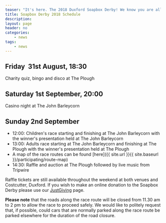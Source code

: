 ```yaml
---
teaser: "It's here. The 2018 Duxford Soapbox Derby! We know you are all looking forward to the main event this coming Sunday, 2nd September, but before then you can see the weekend's program of events below: "
title: Soapbox Derby 2018 Schedule
description:
layout: page
header: no
categories:
    - news
tags:
    - news
---
```



## Friday  31st August, 18:30

Charity quiz, bingo and disco at The Plough

## Saturday 1st September, 20:00

Casino night at The John Barleycorn

## Sunday 2nd September

* 12:00: Children's race starting and finishing at The John Barleycorn with the winner's presentation held at The John Barleycorn
* 13:00: Adults race starting at The John Barleycorn and finishing at The Plough with the winner's presentation held at The Plough
* A map of the race routes can be found [here]({{ site.url }}{{ site.baseurl }}/participating/route-map)
* 14:30: Raffle and auction at The Plough followed by live music from Tripwire

Raffle tickets are still available throughout the weekend at both venues and Costcutter, Duxford. If you wish to make an online donation to the Soapbox Derby please use our [JustGiving](https://www.justgiving.com/duxford-soap-box-derby) page.

**Please note** that the roads along the race route will be closed from 11.30 am to 2 pm to allow the race to proceed safely. We would like to politely request that, if possible, could cars that are normally parked along the race route be parked elsewhere for the duration of the road closure.
